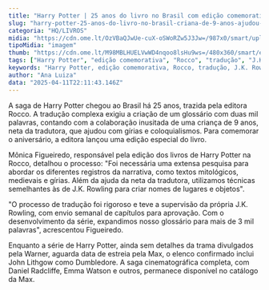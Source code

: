 ```yaml
---
title: "Harry Potter | 25 anos do livro no Brasil com edição comemorativa da Rocco"
slug: "harry-potter-25-anos-do-livro-no-brasil-criana-de-9-anos-ajudou-na-traduo"
categoria: "HQ/LIVROS"
midia: "https://cdn.ome.lt/OzVBaQJwUe-cuX-oSWoRZw5J3Jw=/987x0/smart/uploads/conteudo/fotos/harry_potter.jpeg"
tipoMidia: "imagem"
thumb: "https://cdn.ome.lt/M98MBLHUELVwWD4nqoo8lsHu9ws=/480x360/smart/extras/conteudos/harry_potter_divulgacao.jpeg"
tags: ["Harry Potter", "edição comemorativa", "Rocco", "tradução", "J.K. Rowling", "série", "Warner", "Max"]
keywords: "Harry Potter, edição comemorativa, Rocco, tradução, J.K. Rowling, série, Warner, Max"
author: "Ana Luiza"
data: "2025-04-11T22:11:43.146Z"
---
```


A saga de Harry Potter chegou ao Brasil há 25 anos, trazida pela editora Rocco. A tradução complexa exigiu a criação de um glossário com duas mil palavras, contando com a colaboração inusitada de uma criança de 9 anos, neta da tradutora, que ajudou com gírias e coloquialismos. Para comemorar o aniversário, a editora lançou uma edição especial do livro.

Mônica Figueiredo, responsável pela edição dos livros de Harry Potter na Rocco, detalhou o processo: "Foi necessária uma extensa pesquisa para abordar os diferentes registros da narrativa, como textos mitológicos, medievais e gírias. Além da ajuda da neta da tradutora, utilizamos técnicas semelhantes às de J.K. Rowling para criar nomes de lugares e objetos".

"O processo de tradução foi rigoroso e teve a supervisão da própria J.K. Rowling, com envio semanal de capítulos para aprovação. Com o desenvolvimento da série, expandimos nosso glossário para mais de 3 mil palavras", acrescentou Figueiredo.

Enquanto a série de Harry Potter, ainda sem detalhes da trama divulgados pela Warner, aguarda data de estreia pela Max, o elenco confirmado inclui John Lithgow como Dumbledore. A saga cinematográfica completa, com Daniel Radcliffe, Emma Watson e outros, permanece disponível no catálogo da Max.